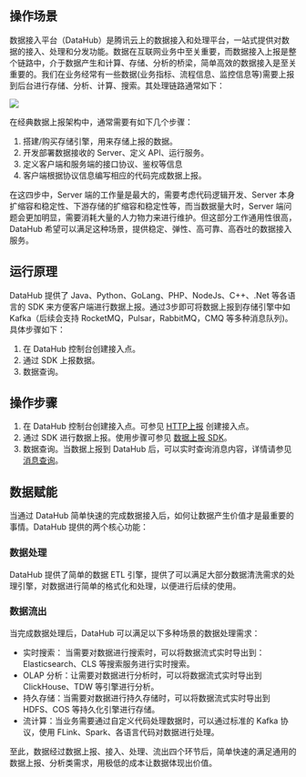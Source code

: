 ## 操作场景

数据接入平台（DataHub）是腾讯云上的数据接入和处理平台，一站式提供对数据的接入、处理和分发功能。数据在互联网业务中至关重要，而数据接入上报是整个链路中，介于数据产生和计算、存储、分析的桥梁，简单高效的数据接入是至关重要的。我们在业务经常有一些数据(业务指标、流程信息、监控信息等)需要上报到后台进行存储、分析、计算、搜索。其处理链路通常如下：

![](https://qcloudimg.tencent-cloud.cn/raw/66b42d8592956e8e96883253a34175ef.png)

在经典数据上报架构中，通常需要有如下几个步骤：

1. 搭建/购买存储引擎，用来存储上报的数据。
2. 开发部署数据接收的 Server、定义 API、运行服务。
3. 定义客户端和服务端的接口协议、鉴权等信息
4. 客户端根据协议信息编写相应的代码完成数据上报。

在这四步中，Server 端的工作量是最大的，需要考虑代码逻辑开发、Server 本身扩缩容和稳定性、下游存储的扩缩容和稳定性等，而当数据量大时，Server 端问题会更加明显，需要消耗大量的人力物力来进行维护。但这部分工作通用性很高，DataHub 希望可以满足这种场景，提供稳定、弹性、高可靠、高吞吐的数据接入服务。

## 运行原理

DataHub 提供了 Java、Python、GoLang、PHP、NodeJs、C++、.Net 等各语言的 SDK 来方便客户端进行数据上报。通过3步即可将数据上报到存储引擎中如 Kafka（后续会支持 RocketMQ，Pulsar，RabbitMQ，CMQ 等多种消息队列)。具体步骤如下：

  1. 在 DataHub 控制台创建接入点。
  2. 通过 SDK 上报数据。
  3. 数据查询。

## 操作步骤

1. 在 DataHub 控制台创建接入点。可参见 [HTTP上报](https://intl.cloud.tencent.com/document/product/597/46807) 创建接入点。
2. 通过 SDK 进行数据上报。使用步骤可参见 [数据上报 SDK](https://intl.cloud.tencent.com/document/product/597/46808)。
3. 数据查询。当数据上报到 DataHub 后，可以实时查询消息内容，详情请参见 [消息查询](https://intl.cloud.tencent.com/document/product/597/39719)。

##  数据赋能

当通过 DataHub 简单快速的完成数据接入后，如何让数据产生价值才是最重要的事情。DataHub 提供的两个核心功能：

### 数据处理

DataHub 提供了简单的数据 ETL 引擎，提供了可以满足大部分数据清洗需求的处理引擎，对数据进行简单的格式化和处理，以便进行后续的使用。

### 数据流出

   当完成数据处理后，DataHub 可以满足以下多种场景的数据处理需求：

   - 实时搜索： 当需要对数据进行搜索时，可以将数据流式实时导出到：Elasticsearch、CLS 等搜索服务进行实时搜索。
   - OLAP 分析：让需要对数据进行分析时，可以将数据流式实时导出到 ClickHouse、TDW 等引擎进行分析。
   - 持久存储：当需要对数据进行持久存储时，可以将数据流式实时导出到 HDFS、COS 等持久化引擎进行存储。
   - 流计算：当业务需要通过自定义代码处理数据时，可以通过标准的 Kafka 协议，使用 FLink、Spark、各语言代码对数据进行处理。

至此，数据经过数据上报、接入、处理、流出四个环节后，简单快速的满足通用的数据上报、分析类需求，用极低的成本让数据体现出价值。
